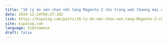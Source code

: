 ```yaml
---
title: "10 lý do nên chọn nền tảng Magento 2 cho trang web thương mại điện tử"
date: 2019-12-24T04:27:18Z
link: https://kipalog.com/posts/10-ly-do-nen-chon-nen-tang-Magento-2-cho-trang-web-thuong-mai-dien-tu?utm_medium=RSS&utm_source=news.12bit.vn
site: kipalog.com
language: Vietnamese
draft: false
---
```

